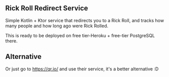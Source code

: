 ## Rick Roll Redirect Service

Simple Kotlin + Ktor service that redirects you to a Rick Roll, and tracks how many people and how long ago were Rick Rolled.

This is ready to be deployed on free tier-Heroku + free-tier PostgreSQL there.

## Alternative
Or just go to https://qr.io/ and use their service, it's a better alternative :D